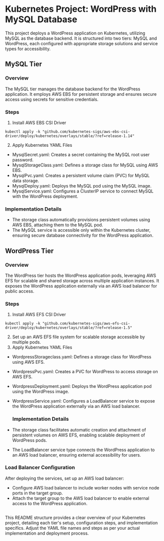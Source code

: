 # Kubernetes Project: WordPress with MySQL Database
This project deploys a WordPress application on Kubernetes, utilizing MySQL as the database backend. It is structured into two tiers: MySQL and WordPress, each configured with appropriate storage solutions and service types for accessibility.
## MySQL Tier
### Overview
The MySQL tier manages the database backend for the WordPress application. It employs AWS EBS for persistent storage and ensures secure access using secrets for sensitive credentials.

### Steps
1) Install AWS EBS CSI Driver

```kubectl apply -k "github.com/kubernetes-sigs/aws-ebs-csi-driver/deploy/kubernetes/overlays/stable/?ref=release-1.14"```

2) Apply Kubernetes YAML Files
- MysqlSecret.yaml: Creates a secret containing the MySQL root user password.
- MysqlStorageClass.yaml: Defines a storage class for MySQL using AWS EBS.
- MysqlPvc.yaml: Creates a persistent volume claim (PVC) for MySQL data storage.
- MysqlDeploy.yaml: Deploys the MySQL pod using the MySQL image.
- MysqlService.yaml: Configures a ClusterIP service to connect MySQL with the WordPress deployment.

### Implementation Details
- The storage class automatically provisions persistent volumes using AWS EBS, attaching them to the MySQL pod.
- The MySQL service is accessible only within the Kubernetes cluster, ensuring secure database connectivity for the WordPress application.

## WordPress Tier
### Overview
The WordPress tier hosts the WordPress application pods, leveraging AWS EFS for scalable and shared storage across multiple application instances. It exposes the WordPress application externally via an AWS load balancer for public access.

### Steps
1) Install AWS EFS CSI Driver

```kubectl apply -k "github.com/kubernetes-sigs/aws-efs-csi-driver/deploy/kubernetes/overlays/stable/?ref=release-1.5"```

2) Set up an AWS EFS file system for scalable storage accessible by multiple pods.
3) Apply Kubernetes YAML Files
- WordpressStorageclass.yaml: Defines a storage class for WordPress using AWS EFS.
- WordpressPvc.yaml: Creates a PVC for WordPress to access storage on AWS EFS.
- WordpressDeployment.yaml: Deploys the WordPress application pod using the WordPress image.
- WordpressService.yaml: Configures a LoadBalancer service to expose the WordPress application externally via an AWS load balancer.

  ### Implementation Details
- The storage class facilitates automatic creation and attachment of persistent volumes on AWS EFS, enabling scalable deployment of WordPress pods.
- The LoadBalancer service type connects the WordPress application to an AWS load balancer, ensuring external accessibility for users.
### Load Balancer Configuration
After deploying the services, set up an AWS load balancer:
- Configure AWS load balancer to include worker nodes with service node ports in the target group.
- Attach the target group to the AWS load balancer to enable external access to the WordPress application.
  ##
This README structure provides a clear overview of your Kubernetes project, detailing each tier's setup, configuration steps, and implementation specifics. Adjust the YAML file names and steps as per your actual implementation and deployment process.
